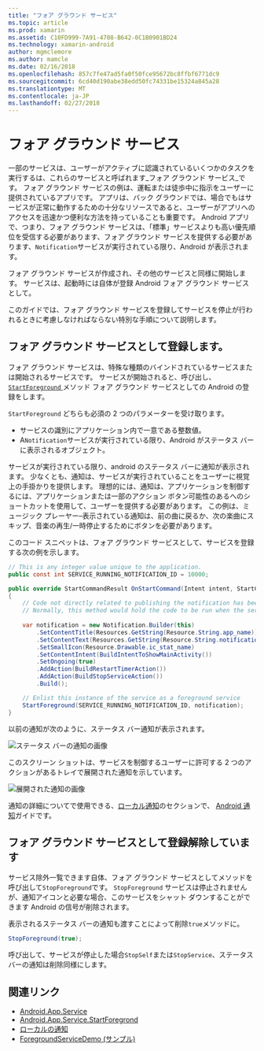 ```yaml
---
title: "フォア グラウンド サービス"
ms.topic: article
ms.prod: xamarin
ms.assetid: C10FD999-7A91-4708-B642-0C1B0901BD24
ms.technology: xamarin-android
author: mgmclemore
ms.author: mamcle
ms.date: 02/16/2018
ms.openlocfilehash: 857c7fe47ad5fa0f50fce95672bc8ffbf6771dc9
ms.sourcegitcommit: 6cd40d190abe38edd50fc74331be15324a845a28
ms.translationtype: MT
ms.contentlocale: ja-JP
ms.lasthandoff: 02/27/2018
---
```

# <a name="foreground-services"></a>フォア グラウンド サービス

一部のサービスは、ユーザーがアクティブに認識されているいくつかのタスクを実行するは、これらのサービスと呼ばれます_フォア グラウンド サービス_です。 フォア グラウンド サービスの例は、運転または徒歩中に指示をユーザーに提供されているアプリです。 アプリは、バック グラウンドでは、場合でもはサービスが正常に動作するための十分なリソースであると、ユーザーがアプリへのアクセスを迅速かつ便利な方法を持っていることも重要です。 Android アプリで、つまり、フォア グラウンド サービスは、「標準」サービスよりも高い優先順位を受信する必要があります、フォア グラウンド サービスを提供する必要があります、`Notification`サービスが実行されている限り、Android が表示されます。
 
フォア グラウンド サービスが作成され、その他のサービスと同様に開始します。 サービスは、起動時には自体が登録 Android フォア グラウンド サービスとして。
 
このガイドでは、フォア グラウンド サービスを登録してサービスを停止が行われるときに考慮しなければならない特別な手順について説明します。

## <a name="registering-as-a-foreground-service"></a>フォア グラウンド サービスとして登録します。

フォア グラウンド サービスは、特殊な種類のバインドされているサービスまたは開始されるサービスです。 サービスが開始されると、呼び出し、 [ `StartForeground` ](https://developer.xamarin.com/api/member/Android.App.Service.StartForeground/p/System.Int32/Android.App.Notification/)メソッド フォア グラウンド サービスとしての Android の登録をします。   

`StartForeground` どちらも必須の 2 つのパラメーターを受け取ります。
 
* サービスの識別にアプリケーション内で一意である整数値。
* A`Notification`サービスが実行されている限り、Android がステータス バーに表示されるオブジェクト。

サービスが実行されている限り、android のステータス バーに通知が表示されます。 少なくとも、通知は、サービスが実行されていることをユーザーに視覚上の手掛かりを提供します。 理想的には、通知は、アプリケーションを制御するには、アプリケーションまたは一部のアクション ボタン可能性のあるへのショートカットを使用して、ユーザーを提供する必要があります。 この例は、ミュージック プレーヤー&ndash;表示されている通知は、前の曲に戻るか、次の楽曲にスキップ、音楽の再生/一時停止するためにボタンを必要があります。 

このコード スニペットは、フォア グラウンド サービスとして、サービスを登録する次の例を示します。   

```csharp
// This is any integer value unique to the application.
public const int SERVICE_RUNNING_NOTIFICATION_ID = 10000;

public override StartCommandResult OnStartCommand(Intent intent, StartCommandFlags flags, int startId)
{
    // Code not directly related to publishing the notification has been omitted for clarity.
    // Normally, this method would hold the code to be run when the service is started.
    
    var notification = new Notification.Builder(this)
        .SetContentTitle(Resources.GetString(Resource.String.app_name))
        .SetContentText(Resources.GetString(Resource.String.notification_text))
        .SetSmallIcon(Resource.Drawable.ic_stat_name)
        .SetContentIntent(BuildIntentToShowMainActivity())
        .SetOngoing(true)
        .AddAction(BuildRestartTimerAction())
        .AddAction(BuildStopServiceAction())
        .Build();

    // Enlist this instance of the service as a foreground service
    StartForeground(SERVICE_RUNNING_NOTIFICATION_ID, notification);
}
```

以前の通知が次のように、ステータス バー通知が表示されます。

![ステータス バーの通知の画像](foreground-services-images/foreground-services-01.png "ステータス バーの通知の画像")

このスクリーン ショットは、サービスを制御するユーザーに許可する 2 つのアクションがあるトレイで展開された通知を示しています。

![展開された通知の画像](foreground-services-images/foreground-services-02.png "イメージが展開された通知を表示します。")

通知の詳細についてで使用できる、[ローカル通知](~/android/app-fundamentals/notifications/local-notifications.md)のセクションで、 [Android 通知](~/android/app-fundamentals/notifications/index.md)ガイドです。

## <a name="unregistering-as-a-foreground-service"></a>フォア グラウンド サービスとして登録解除しています

サービス除外一覧できます自体、フォア グラウンド サービスとしてメソッドを呼び出して`StopForeground`です。 `StopForeground` サービスは停止されませんが、通知アイコンと必要な場合、このサービスをシャット ダウンすることができます Android の信号が削除されます。

表示されるステータス バーの通知も渡すことによって削除`true`メソッドに。 

```csharp
StopForeground(true);
```

呼び出して、サービスが停止した場合`StopSelf`または`StopService`、ステータス バーの通知は削除同様にします。


## <a name="related-links"></a>関連リンク

- [Android.App.Service](https://developer.xamarin.com/api/type/Android.App.Service/)
- [Android.App.Service.StartForegrond](https://developer.xamarin.com/api/member/Android.App.Service.StartForeground/p/System.Int32/Android.App.Notification/)
- [ローカルの通知](~/android/app-fundamentals/notifications/local-notifications.md)
- [ForegroundServiceDemo (サンプル)](https://developer.xamarin.com/samples/monodroid/ApplicationFundamentals/ServiceSamples/ForegroundServiceDemo/)
